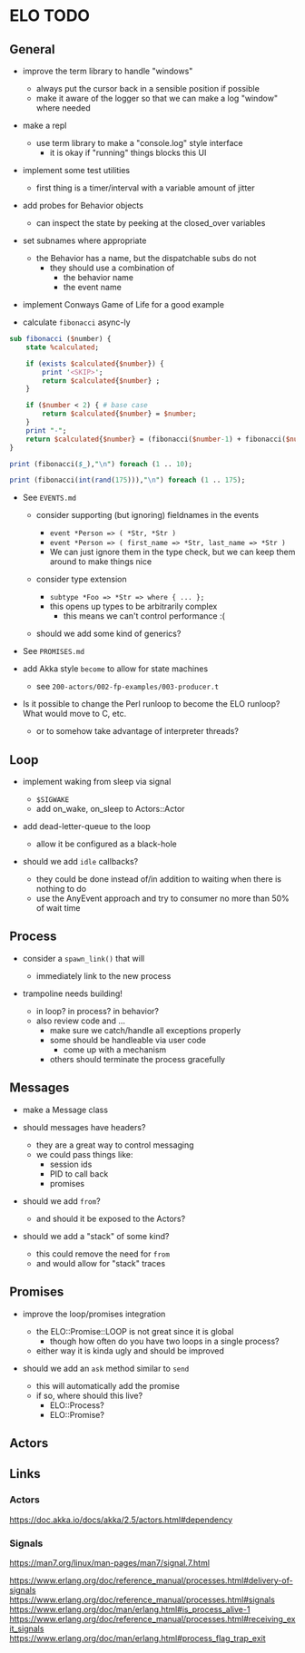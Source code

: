 # ELO TODO

<!-------------------------------------------------------->
## General
<!-------------------------------------------------------->

- improve the term library to handle "windows"
    - always put the cursor back in a sensible position
      if possible
    - make it aware of the logger so that we can make a
      log "window" where needed

- make a repl
    - use term library to make a "console.log" style interface
        - it is okay if "running" things blocks this UI

- implement some test utilities
    - first thing is a timer/interval with a variable amount
       of jitter

- add probes for Behavior objects
    - can inspect the state by peeking at the closed_over variables

- set subnames where appropriate
    - the Behavior has a name, but the dispatchable subs do not
        - they should use a combination of
            - the behavior name
            - the event name

- implement Conways Game of Life for a good example

- calculate `fibonacci` async-ly

```perl
sub fibonacci ($number) {
    state %calculated;

    if (exists $calculated{$number}) {
        print '<SKIP>';
        return $calculated{$number} ;
    }

    if ($number < 2) { # base case
        return $calculated{$number} = $number;
    }
    print "-";
    return $calculated{$number} = (fibonacci($number-1) + fibonacci($number-2));
}

print (fibonacci($_),"\n") foreach (1 .. 10);

print (fibonacci(int(rand(175))),"\n") foreach (1 .. 175);
```

- See `EVENTS.md`
    - consider supporting (but ignoring) fieldnames in
      the events
        - `event *Person => ( *Str, *Str )`
        - `event *Person => ( first_name => *Str, last_name => *Str )`
        - We can just ignore them in the type check, but we
          can keep them around to make things nice

    - consider type extension
        - `subtype *Foo => *Str => where { ... };`
        - this opens up types to be arbitrarily complex
            - this means we can't control performance :(

    - should we add some kind of generics?

- See `PROMISES.md`

- add Akka style `become` to allow for state machines
    - see `200-actors/002-fp-examples/003-producer.t`

- Is it possible to change the Perl runloop to become
  the ELO runloop? What would move to C, etc.
  - or to somehow take advantage of interpreter threads?

<!-------------------------------------------------------->
## Loop
<!-------------------------------------------------------->

- implement waking from sleep via signal
    - `$SIGWAKE`
    - add on_wake, on_sleep to Actors::Actor

- add dead-letter-queue to the loop
    - allow it be configured as a black-hole

- should we add `idle` callbacks?
    - they could be done instead of/in addition to waiting when there is nothing to do
    - use the AnyEvent approach and try to consumer no more than 50% of wait time

<!-------------------------------------------------------->
## Process
<!-------------------------------------------------------->

- consider a `spawn_link()` that will
    - immediately link to the new process

- trampoline needs building!
    - in loop? in process? in behavior?
    - also review code and ...
        - make sure we catch/handle all exceptions properly
        - some should be handleable via user code
            - come up with a mechanism
        - others should terminate the process gracefully

<!-------------------------------------------------------->
## Messages
<!-------------------------------------------------------->

- make a Message class

- should messages have headers?
    - they are a great way to control messaging
    - we could pass things like:
        - session ids
        - PID to call back
        - promises

- should we add `from`?
    - and should it be exposed to the Actors?

- should we add a "stack" of some kind?
    - this could remove the need for `from`
    - and would allow for "stack" traces

<!-------------------------------------------------------->
## Promises
<!-------------------------------------------------------->

- improve the loop/promises integration
    - the ELO::Promise::LOOP is not great since it is global
        - though how often do you have two loops in a single process?
    - either way it is kinda ugly and should be improved

- should we add an `ask` method similar to `send`
    - this will automatically add the promise
    - if so, where should this live?
        - ELO::Process?
        - ELO::Promise?

<!-------------------------------------------------------->
## Actors
<!-------------------------------------------------------->

<!-------------------------------------------------------->
## Links
<!-------------------------------------------------------->

### Actors

https://doc.akka.io/docs/akka/2.5/actors.html#dependency

### Signals

https://man7.org/linux/man-pages/man7/signal.7.html

https://www.erlang.org/doc/reference_manual/processes.html#delivery-of-signals
https://www.erlang.org/doc/reference_manual/processes.html#signals
https://www.erlang.org/doc/man/erlang.html#is_process_alive-1
https://www.erlang.org/doc/reference_manual/processes.html#receiving_exit_signals
https://www.erlang.org/doc/man/erlang.html#process_flag_trap_exit



